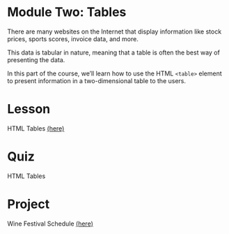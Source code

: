 # Module Two: Tables

There are many websites on the Internet that display information like stock prices, sports scores, invoice data, and more. 

This data is tabular in nature, meaning that a table is often the best way of presenting the data.

In this part of the course, we’ll learn how to use the HTML `<table>` element to present information in a two-dimensional table to the users.

# Lesson
HTML Tables [(here)](https://codepen.io/ehlzi/details/ZEoENLv)

# Quiz
HTML Tables

# Project
Wine Festival Schedule [(here)](https://codepen.io/ehlzi/details/VwxwOpJ)
